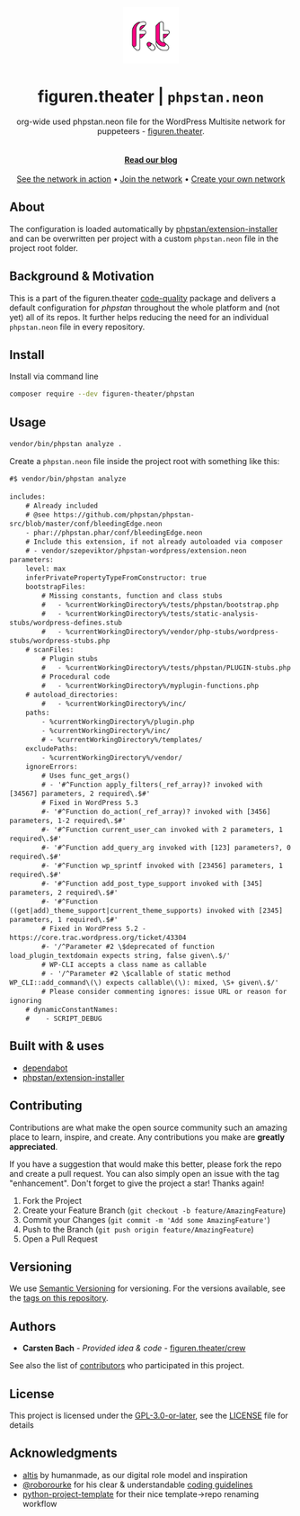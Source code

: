<!-- PROJECT LOGO -->
<br />
<div align="center">
  <a href="https://github.com/figuren-theater/phpstan">
    <img src="https://raw.githubusercontent.com/figuren-theater/logos/main/favicon.png" alt="figuren.theater Logo" width="100" height="100">
  </a>

  <h1 align="center">figuren.theater | <code>phpstan.neon</code></h1>

  <p align="center">
    org-wide used phpstan.neon file for the WordPress Multisite network for puppeteers - <a href="https://figuren.theater">figuren.theater</a>.
    <br /><br /><br />
    <a href="https://meta.figuren.theater/blog"><strong>Read our blog</strong></a>
    <br />
    <br />
    <a href="https://figuren.theater">See the network in action</a>
    •
    <a href="https://mein.figuren.theater">Join the network</a>
    •
    <a href="https://websites.fuer.figuren.theater">Create your own network</a>
  </p>
</div>

## About

The configuration is loaded automatically by [phpstan/extension-installer](https://packagist.org/packages/phpstan/extension-installer) and can be overwritten per project with a custom `phpstan.neon` file in the project root folder.

## Background & Motivation

This is a part of the figuren.theater [code-quality](https://github.com/figuren-theater/code-quality) package and delivers a default configuration for *phpstan* throughout the whole platform and (not yet) all of its repos. It further helps reducing the need for an individual `phpstan.neon` file in every repository.

## Install

Install via command line
```sh
composer require --dev figuren-theater/phpstan
```

## Usage

```sh
vendor/bin/phpstan analyze .
```

Create a `phpstan.neon` file inside the project root with something like this:
```neon
#$ vendor/bin/phpstan analyze

includes:
    # Already included
	# @see https://github.com/phpstan/phpstan-src/blob/master/conf/bleedingEdge.neon
    - phar://phpstan.phar/conf/bleedingEdge.neon
    # Include this extension, if not already autoloaded via composer
    # - vendor/szepeviktor/phpstan-wordpress/extension.neon
parameters:
    level: max
    inferPrivatePropertyTypeFromConstructor: true
    bootstrapFiles:
		# Missing constants, function and class stubs
		#   - %currentWorkingDirectory%/tests/phpstan/bootstrap.php
		#   - %currentWorkingDirectory%/tests/static-analysis-stubs/wordpress-defines.stub
		#   - %currentWorkingDirectory%/vendor/php-stubs/wordpress-stubs/wordpress-stubs.php
	# scanFiles:
	    # Plugin stubs
	    #   - %currentWorkingDirectory%/tests/phpstan/PLUGIN-stubs.php
	    # Procedural code
	    #   - %currentWorkingDirectory%/myplugin-functions.php
	# autoload_directories:
	    #   - %currentWorkingDirectory%/inc/
    paths:
        - %currentWorkingDirectory%/plugin.php
        - %currentWorkingDirectory%/inc/
        # - %currentWorkingDirectory%/templates/
    excludePaths:
        - %currentWorkingDirectory%/vendor/
    ignoreErrors:
        # Uses func_get_args()
        # - '#^Function apply_filters(_ref_array)? invoked with [34567] parameters, 2 required\.$#'
        # Fixed in WordPress 5.3
        #- '#^Function do_action(_ref_array)? invoked with [3456] parameters, 1-2 required\.$#'
        #- '#^Function current_user_can invoked with 2 parameters, 1 required\.$#'
        #- '#^Function add_query_arg invoked with [123] parameters?, 0 required\.$#'
        #- '#^Function wp_sprintf invoked with [23456] parameters, 1 required\.$#'
        #- '#^Function add_post_type_support invoked with [345] parameters, 2 required\.$#'
        #- '#^Function ((get|add)_theme_support|current_theme_supports) invoked with [2345] parameters, 1 required\.$#'
        # Fixed in WordPress 5.2 - https://core.trac.wordpress.org/ticket/43304
        #- '/^Parameter #2 \$deprecated of function load_plugin_textdomain expects string, false given\.$/'
        # WP-CLI accepts a class name as callable
        # - '/^Parameter #2 \$callable of static method WP_CLI::add_command\(\) expects callable\(\): mixed, \S+ given\.$/'
        # Please consider commenting ignores: issue URL or reason for ignoring
	# dynamicConstantNames:
	#    - SCRIPT_DEBUG
```


## Built with & uses

  - [dependabot](/.github/dependabot.yml)
  - [phpstan/extension-installer](https://packagist.org/packages/phpstan/extension-installer)

## Contributing

Contributions are what make the open source community such an amazing place to learn, inspire, and create. Any contributions you make are **greatly appreciated**.

If you have a suggestion that would make this better, please fork the repo and create a pull request. You can also simply open an issue with the tag "enhancement".
Don't forget to give the project a star! Thanks again!

1. Fork the Project
2. Create your Feature Branch (`git checkout -b feature/AmazingFeature`)
3. Commit your Changes (`git commit -m 'Add some AmazingFeature'`)
4. Push to the Branch (`git push origin feature/AmazingFeature`)
5. Open a Pull Request


## Versioning

We use [Semantic Versioning](http://semver.org/) for versioning. For the versions
available, see the [tags on this repository](/tags).

## Authors

  - **Carsten Bach** - *Provided idea & code* - [figuren.theater/crew](https://figuren.theater/crew/)

See also the list of [contributors](/contributors)
who participated in this project.

## License

This project is licensed under the [GPL-3.0-or-later](LICENSE.md), see the [LICENSE](LICENSE) file for
details

## Acknowledgments

  - [altis](https://github.com/search?q=org%3Ahumanmade+altis) by humanmade, as our digital role model and inspiration
  - [@roborourke](https://github.com/roborourke) for his clear & understandable [coding guidelines](https://docs.altis-dxp.com/guides/code-review/standards/)
  - [python-project-template](https://github.com/rochacbruno/python-project-template) for their nice template->repo renaming workflow
